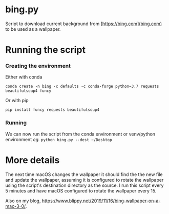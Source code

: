 bing.py
==============

Script to download current background from [https://bing.com](bing.com) to be used as a wallpaper.

Running the script
==========

### Creating the environment
Either with conda
```
conda create -n bing -c defaults -c conda-forge python=3.7 requests beautifulsoup4 funcy
```

Or with pip
```
pip install funcy requests beautifulsoup4
```

### Running
We can now run the script from the conda environment or venv/python environment _eg._ `python bing.py --dest ~/Desktop`

More details
========

The next time macOS changes the wallpaper it should find the the new file and update the wallpaper, assuming it is configured to rotate the wallpaper using the script's destination directory as the source. I run this script every 5 minutes and have macOS configured to rotate the wallpaper every 15.

Also on my blog, https://www.blippy.net/2019/11/16/bing-wallpaper-on-a-mac-3-0/.
